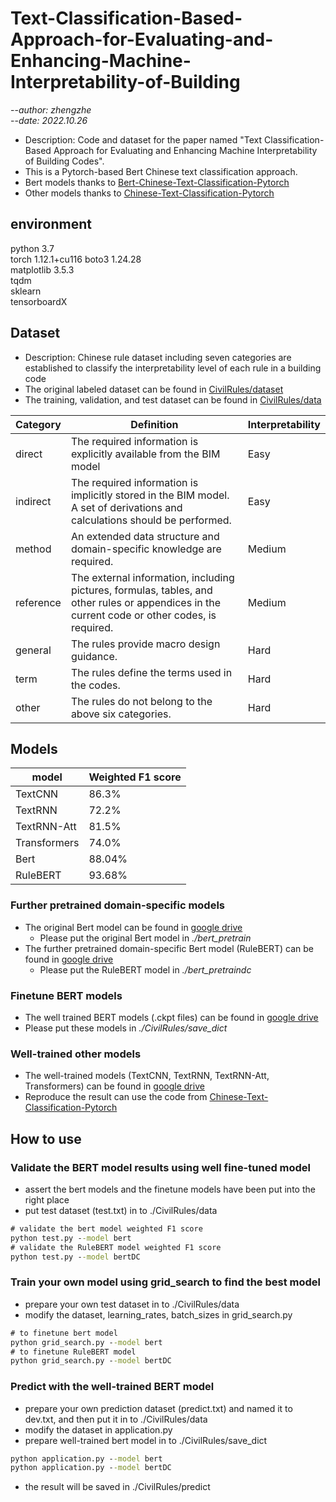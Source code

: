 # Text-Classification-Based-Approach-for-Evaluating-and-Enhancing-Machine-Interpretability-of-Building
--*author: zhengzhe*  
--*date: 2022.10.26*
 - Description: Code and dataset for the paper named "Text Classification-Based Approach for Evaluating and Enhancing Machine Interpretability of Building Codes".  
 - This is a Pytorch-based Bert Chinese text classification approach.   
 - Bert models thanks to [Bert-Chinese-Text-Classification-Pytorch](https://github.com/649453932/Bert-Chinese-Text-Classification-Pytorch)
 - Other models thanks to [Chinese-Text-Classification-Pytorch](https://github.com/649453932/Chinese-Text-Classification-Pytorch)

## environment

python 3.7  
torch 1.12.1+cu116
boto3 1.24.28  
matplotlib 3.5.3  
tqdm  
sklearn  
tensorboardX  

## Dataset 
 - Description: Chinese rule dataset including seven categories are established to classify the interpretability level of each rule in a building code  
 - The original labeled dataset can be found in [CivilRules/dataset](./CivilRules/dataset)
 - The training, validation, and test dataset can be found in [CivilRules/data](./CivilRules/data)

| Category  | Definition | Interpretability |
|-----------|------------|------------------|
| direct    | The required information is explicitly available from the BIM model      | Easy             |
| indirect  | The required information is implicitly stored in the BIM model. A set of derivations and calculations should be performed.      | Easy             |
| method    | An extended data structure and domain-specific knowledge are required.      | Medium           |
| reference | The external information, including pictures, formulas, tables, and other rules or appendices in the current code or other codes, is required.      | Medium           |
| general   | The rules provide macro design guidance.      | Hard             |
| term      | The rules define the terms used in the codes.      | Hard             |
| other     | The rules do not belong to the above six categories.      | Hard             |


## Models
| model        | Weighted F1 score |
|--------------|-------------------|
| TextCNN      | 86.3%             |
| TextRNN      | 72.2%             |
| TextRNN-Att  | 81.5%             |
| Transformers | 74.0%             |
| Bert         | 88.04%            |
| RuleBERT     | 93.68%            |

### Further pretrained domain-specific models
- The original Bert model can be found in [google drive](https://drive.google.com/drive/folders/1v_eplluVNWjBvrnzdzzw4AKcUz4GNarr?usp=share_link)  
  - Please put the original Bert model in *./bert_pretrain*
- The further pretrained domain-specific Bert model (RuleBERT) can be found in [google drive](https://drive.google.com/drive/folders/1t1MJ0DEVz6B_usqNfC2CGP-eb7oh88qr?usp=share_link)
  - Please put the RuleBERT model in *./bert_pretraindc*

### Finetune BERT models  
- The well trained BERT models (.ckpt files) can be found in [google drive](https://drive.google.com/drive/folders/1O16omrOoPgAsU8rFmjOFWkEtUj8o0aT6?usp=share_link)
- Please put these models in *./CivilRules/save_dict*

### Well-trained other models  
- The well-trained models (TextCNN, TextRNN, TextRNN-Att, Transformers) can be found in [google drive](https://drive.google.com/drive/folders/1GbfGO7m3crM3U7XMTbgRX78S_2VtUJIr?usp=share_link) 
- Reproduce the result can use the code from [Chinese-Text-Classification-Pytorch](https://github.com/649453932/Chinese-Text-Classification-Pytorch)

## How to use
### Validate the BERT model results using well fine-tuned model
 - assert the bert models and the finetune models have been put into the right place 
 - put test dataset (test.txt) in to ./CivilRules/data
```cmd
# validate the bert model weighted F1 score
python test.py --model bert
# validate the RuleBERT model weighted F1 score
python test.py --model bertDC
```
### Train your own model using grid_search to find the best model
 - prepare your own test dataset in to ./CivilRules/data
 - modify the dataset, learning_rates, batch_sizes in grid_search.py
```cmd
# to finetune bert model
python grid_search.py --model bert
# to finetune RuleBERT model
python grid_search.py --model bertDC
```
### Predict with the well-trained BERT model
 - prepare your own prediction dataset (predict.txt) and named it to dev.txt, and then put it in to ./CivilRules/data
 - modify the dataset in application.py
 - prepare well-trained bert model in to ./CivilRules/save_dict
```cmd
python application.py --model bert
python application.py --model bertDC
```
- the result will be saved in ./CivilRules/predict